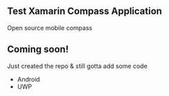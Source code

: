 ## Test Xamarin Compass Application
Open source mobile compass


## Coming soon!
Just created the repo & still gotta add some code

* Android
* UWP
